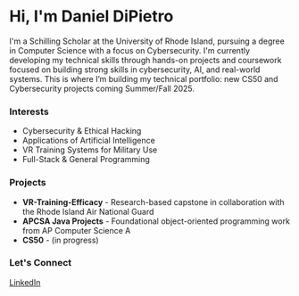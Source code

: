 # Hi, I'm Daniel DiPietro

I'm a Schilling Scholar at the University of Rhode Island, pursuing a degree in Computer Science with a focus on Cybersecurity. I'm currently developing my technical skills through hands-on projects and coursework focused on building strong skills in cybersecurity, AI, and real-world systems. This is where I’m building my technical portfolio: new CS50 and Cybersecurity projects coming Summer/Fall 2025.  

### Interests
- Cybersecurity & Ethical Hacking
- Applications of Artificial Intelligence
- VR Training Systems for Military Use
- Full-Stack & General Programming

### Projects
- **VR-Training-Efficacy** - Research-based capstone in collaboration with the Rhode Island Air National Guard
- **APCSA Java Projects** - Foundational object-oriented programming work from AP Computer Science A
- **CS50** - (in progress)

### Let's Connect
[LinkedIn](https://www.linkedin.com/in/daniel-dipietro-b4326b369/)

